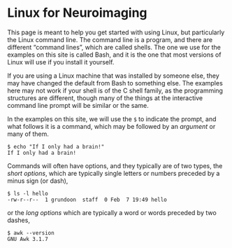 # Linux for Neuroimaging

This page is meant to help you get started with using Linux, but
particularly the Linux command line. The command line is a program,
and there are different &ldquo;command lines&rdquo;, which are called
shells.  The one we use for the examples on this site is called Bash,
and it is the one that most versions of Linux will use if you install
it yourself.

If you are using a Linux machine that was installed by someone else,
they may have changed the default from Bash to something else.  The
examples here may not work if your shell is of the C shell family,
as the programming structures are different, though many of the things
at the interactive command line prompt will be similar or the same.

In the examples on this site, we will use the `$` to indicate the
prompt, and what follows it is a command, which may be followed by
an _argument_ or many of them.
```
$ echo "If I only had a brain!"
If I only had a brain!
```

Commands will often have options, and they typically are of two types,
the _short options_, which are typically single letters or numbers
preceded by a minus sign (or dash),
```
$ ls -l hello
-rw-r--r--  1 grundoon  staff  0 Feb  7 19:49 hello
```
or the _long options_ which are typically a word or words preceded
by two dashes,
```
$ awk --version
GNU Awk 3.1.7
```
